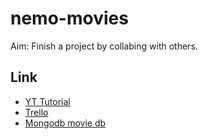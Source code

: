 # nemo-movies
Aim: Finish a project by collabing with others.

## Link 

* [YT Tutorial](https://www.youtube.com/watch?v=5PdEmeopJVQ)
* [Trello](https://trello.com/b/d3yj5akF/nemo-%F0%9F%A6%88)
* [Mongodb movie db](https://cloud.mongodb.com/v2/667c24b0b9f9655f6fa0a5be#/clusters)
